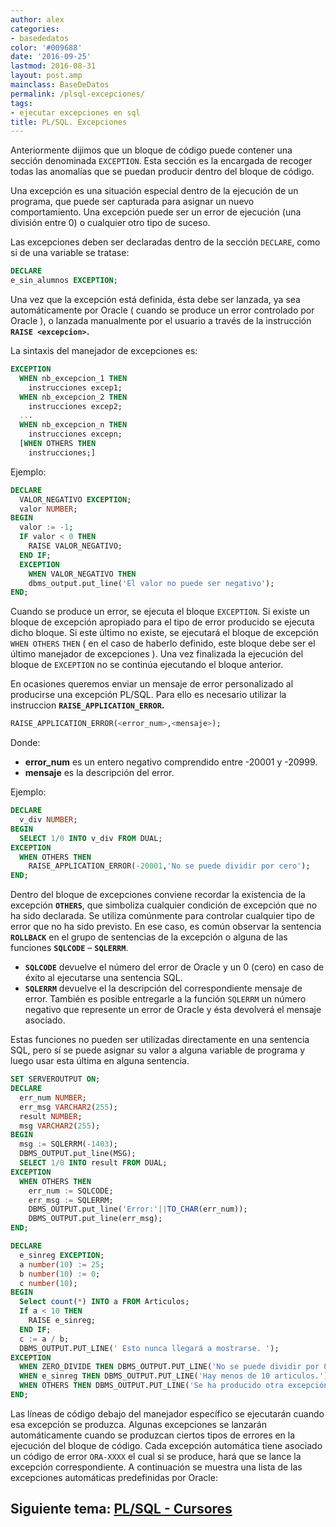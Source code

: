 ```yaml
---
author: alex
categories:
- basededatos
color: '#009688'
date: '2016-09-25'
lastmod: 2016-08-31
layout: post.amp
mainclass: BaseDeDatos
permalink: /plsql-excepciones/
tags:
- ejecutar excepciones en sql
title: PL/SQL. Excepciones
---
```


Anteriormente dijimos que un bloque de código puede contener una sección denominada `EXCEPTION`. Esta sección es la encargada de recoger todas las anomalías que se puedan producir dentro del bloque de código.

Una excepción es una situación especial dentro de la ejecución de un programa, que puede ser capturada para asignar un nuevo comportamiento. Una excepción puede ser un error de ejecución (una división entre 0) o cualquier otro tipo de suceso.

<!--more--><!--ad-->

Las excepciones deben ser declaradas dentro de la sección `DECLARE`, como si de una variable se tratase:

```sql
DECLARE
e_sin_alumnos EXCEPTION;
```

Una vez que la excepción está definida, ésta debe ser lanzada, ya sea automáticamente por Oracle ( cuando se produce un error controlado por Oracle ), o lanzada manualmente por el usuario a través de la instrucción **`RAISE <excepcion>`.**

La sintaxis del manejador de excepciones es:

```sql
EXCEPTION
  WHEN nb_excepcion_1 THEN
    instrucciones excep1;
  WHEN nb_excepcion_2 THEN
    instrucciones excep2;
  ...
  WHEN nb_excepcion_n THEN
    instrucciones excepn;
  [WHEN OTHERS THEN
    instrucciones;]
```

Ejemplo:

```sql
DECLARE
  VALOR_NEGATIVO EXCEPTION;
  valor NUMBER;
BEGIN
  valor := -1;
  IF valor < 0 THEN
    RAISE VALOR_NEGATIVO;
  END IF;
  EXCEPTION
    WHEN VALOR_NEGATIVO THEN
    dbms_output.put_line('El valor no puede ser negativo');
END;
```

Cuando se produce un error, se ejecuta el bloque `EXCEPTION`. Si existe un bloque de excepción apropiado para el tipo de error producido se ejecuta dicho bloque. Si este último no existe, se ejecutará el bloque de excepción `WHEN OTHERS` `THEN` ( en el caso de haberlo definido, este bloque debe ser el último manejador de excepciones ). Una vez finalizada la ejecución del bloque de `EXCEPTION` no se continúa ejecutando el bloque anterior.

En ocasiones queremos enviar un mensaje de error personalizado al producirse una excepción PL/SQL. Para ello es necesario utilizar la instruccion **`RAISE_APPLICATION_ERROR`.**

```sql
RAISE_APPLICATION_ERROR(<error_num>,<mensaje>);
```

Donde:

- **error_num** es un entero negativo comprendido entre -20001 y -20999.
- **mensaje** es la descripción del error.

Ejemplo:

```sql
DECLARE
  v_div NUMBER;
BEGIN
  SELECT 1/0 INTO v_div FROM DUAL;
EXCEPTION
  WHEN OTHERS THEN
    RAISE_APPLICATION_ERROR(-20001,'No se puede dividir por cero');
END;
```

Dentro del bloque de excepciones conviene recordar la existencia de la excepción **`OTHERS`**, que simboliza cualquier condición de excepción que no ha sido declarada. Se utiliza comúnmente para controlar cualquier tipo de error que no ha sido previsto. En ese caso, es común observar la sentencia **`ROLLBACK`** en el grupo de sentencias de la excepción o alguna de las funciones **`SQLCODE`** – **`SQLERRM`**.

- **`SQLCODE`** devuelve el número del error de Oracle y un 0 (cero) en caso de éxito al ejecutarse una sentencia SQL.
- **`SQLERRM`** devuelve el la descripción del correspondiente mensaje de error. También es posible entregarle a la función `SQLERRM` un número negativo que represente un error de Oracle y ésta devolverá el mensaje asociado.

Estas funciones no pueden ser utilizadas directamente en una sentencia SQL, pero sí se puede asignar su valor a alguna variable de programa y luego usar esta última en alguna sentencia.

```sql
SET SERVEROUTPUT ON;
DECLARE
  err_num NUMBER;
  err_msg VARCHAR2(255);
  result NUMBER;
  msg VARCHAR2(255);
BEGIN
  msg := SQLERRM(-1403);
  DBMS_OUTPUT.put_line(MSG);
  SELECT 1/0 INTO result FROM DUAL;
EXCEPTION
  WHEN OTHERS THEN
    err_num := SQLCODE;
    err_msg := SQLERRM;
    DBMS_OUTPUT.put_line('Error:'||TO_CHAR(err_num));
    DBMS_OUTPUT.put_line(err_msg);
END;
```

```sql
DECLARE
  e_sinreg EXCEPTION;
  a number(10) := 25;
  b number(10) := 0;
  c number(10);
BEGIN
  Select count(*) INTO a FROM Articulos;
  If a < 10 THEN
    RAISE e_sinreg;
  END IF;
  c := a / b;
  DBMS_OUTPUT.PUT_LINE(' Esto nunca llegará a mostrarse. ');
EXCEPTION
  WHEN ZERO_DIVIDE THEN DBMS_OUTPUT.PUT_LINE('No se puede dividir por 0');
  WHEN e_sinreg THEN DBMS_OUTPUT.PUT_LINE('Hay menos de 10 articulos.');
  WHEN OTHERS THEN DBMS_OUTPUT.PUT_LINE('Se ha producido otra excepción.');
END;
```

Las líneas de código debajo del manejador específico se ejecutarán cuando esa excepción se produzca. Algunas excepciones se lanzarán automáticamente cuando se produzcan ciertos tipos de errores en la ejecución del bloque de código. Cada excepción automática tiene asociado un código de error `ORA-XXXX` el cual si se produce, hará que se lance la excepción correspondiente.
A continuación se muestra una lista de las excepciones automáticas predefinidas por Oracle:

<figure>
	<amp-img on="tap:lightbox1" role="button" tabindex="0" layout="responsive"  height="262" width="294" alt="Tabla errores oracle" title="Tabla errores oracle" src="https://2.bp.blogspot.com/_IlK2pNFFgGM/TUWDM6WfCxI/AAAAAAAAATM/0b1NleX1IY4/s320/image.0WG9PV"></amp-img>
</figure>

## Siguiente tema: [PL/SQL - Cursores][1]


 [1]: https://elbauldelprogramador.com/plsql-cursores/